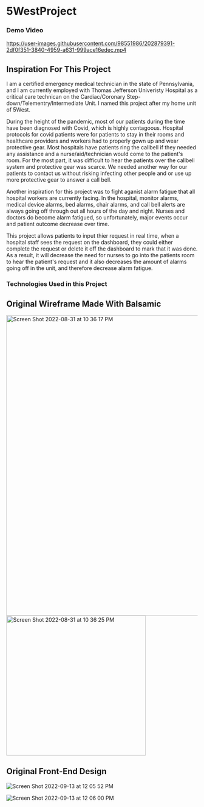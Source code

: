 # 5WestProject

### Demo Video 

https://user-images.githubusercontent.com/98551986/202879391-2df0f351-3840-4959-a631-999ace16edec.mp4



## Inspiration For This Project
I am a certified emergency medical technician in the state of Pennsylvania, and I am currently employed with Thomas Jefferson Univeristy Hospital as a critical care technican on the Cardiac/Coronary Step-down/Telementry/Intermediate Unit. I named this project after my home unit of 5West.  

During the height of the pandemic, most of our patients during the time have been diagnosed with Covid, which is highly contagoous. Hospital protocols for covid patients were for patients to stay in their rooms and healthcare providers and workers had to properly gown up and wear protective gear. Most hospitals have patients ring the callbell if they needed any assistance and a nurse/aid/technician would come to the patient's room. For the most part, it was difficult to hear the patients over the callbell system and protective gear was scarce. We needed another way for our patients to contact us without risking infecting other people and or use up more protective gear to answer a call bell. 

Another inspiration for this project was to fight aganist alarm fatigue that all hospital workers are currently facing. In the hospital, monitor alarms, medical device alarms, bed alarms, chair alarms, and call bell alerts are always going off through out all hours of the day and night. Nurses and doctors do become alarm fatigued, so unfortunately, major events occur and patient outcome decrease over time. 

This project allows patients to input thier request in real time, when a hospital staff sees the request on the dashboard, they could either complete the request or delete it off the dashboard to mark that it was done. As a result, it will decrease the need for nurses to go into the patients room to hear the patient's request and it also decreases the amount of alarms going off in the unit, and therefore decrease alarm fatigue. 

### Technologies Used in this Project


## Original Wireframe Made With Balsamic 
<img width="789" alt="Screen Shot 2022-08-31 at 10 36 17 PM" src="https://user-images.githubusercontent.com/98551986/202959906-32df90d9-7351-4701-a43f-c2b554ac9efb.png">
<img width="367" alt="Screen Shot 2022-08-31 at 10 36 25 PM" src="https://user-images.githubusercontent.com/98551986/202959944-e74e3d5a-4f3a-4db9-a7fd-ef7b3011e237.png">


## Original Front-End Design

![Screen Shot 2022-09-13 at 12 05 52 PM](https://user-images.githubusercontent.com/98551986/203457990-a45f1494-baeb-4e1f-b7f8-2d455b11125e.png)

![Screen Shot 2022-09-13 at 12 06 00 PM](https://user-images.githubusercontent.com/98551986/203458069-5e51e4df-58a8-4c4d-b540-8e6b74c9c063.png)

